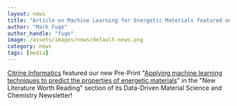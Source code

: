 ```yaml
---
layout: news
title: "Article on Machine Learning for Energetic Materials featured on Citrine Informatics"
author: "Mark Fuge"
author_handle: "fuge"
image: /assets/images/news/default-news.png
category: news
tags: [media]
---
```


[Citrine Informatics](https://citrine.io/) featured our new Pre-Print "[Applying machine learning techniques to predict the properties of energetic materials](https://arxiv.org/abs/1801.04900)" in the "New Literature Worth Reading" section of its Data-Driven Material Science and Chemistry Newsletter!